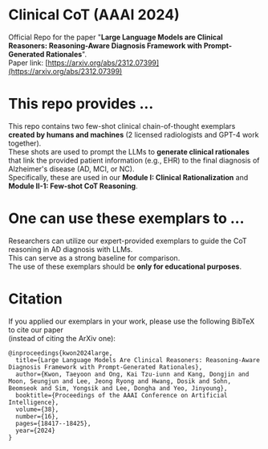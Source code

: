 # Clinical CoT (AAAI 2024)
Official Repo for the paper "**Large Language Models are Clinical Reasoners: Reasoning-Aware Diagnosis Framework with Prompt-Generated Rationales**".\
Paper link: [https://arxiv.org/abs/2312.07399](https://arxiv.org/abs/2312.07399)

# This repo provides ...
This repo contains two few-shot clinical chain-of-thought exemplars **created by humans and machines** (2 licensed radiologists and GPT-4 work together).\
These shots are used to prompt the LLMs to **generate clinical rationales** that link the provided patient information (e.g., EHR) to the final diagnosis of Alzheimer's disease (AD, MCI, or NC).\
Specifically, these are used in our **Module I: Clinical Rationalization** and **Module II-1: Few-shot CoT Reasoning**.

# One can use these exemplars to ...
Researchers can utilize our expert-provided exemplars to guide the CoT reasoning in AD diagnosis with LLMs.\
This can serve as a strong baseline for comparison.\
The use of these exemplars should be **only for educational purposes**. 

# Citation
If you applied our exemplars in your work, please use the following BibTeX to cite our paper\
(instead of citing the ArXiv one):
```
@inproceedings{kwon2024large,
  title={Large Language Models Are Clinical Reasoners: Reasoning-Aware Diagnosis Framework with Prompt-Generated Rationales},
  author={Kwon, Taeyoon and Ong, Kai Tzu-iunn and Kang, Dongjin and Moon, Seungjun and Lee, Jeong Ryong and Hwang, Dosik and Sohn, Beomseok and Sim, Yongsik and Lee, Dongha and Yeo, Jinyoung},
  booktitle={Proceedings of the AAAI Conference on Artificial Intelligence},
  volume={38},
  number={16},
  pages={18417--18425},
  year={2024}
}
```
